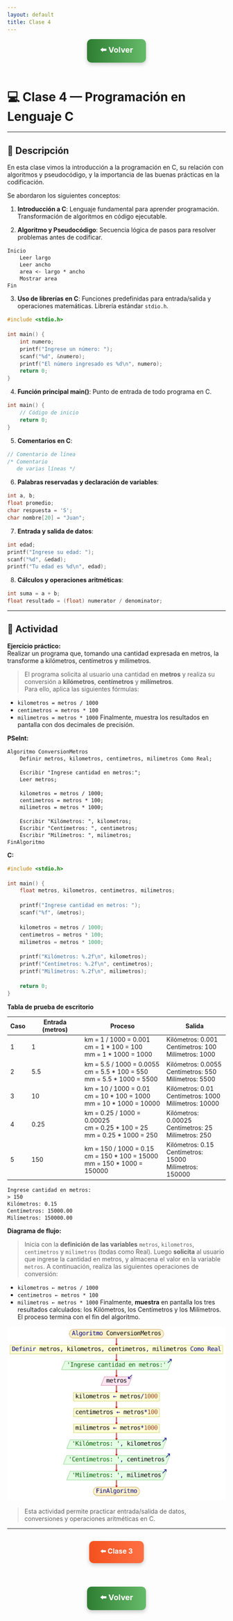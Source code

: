 ```yaml
---
layout: default
title: Clase 4
---
```


<div align="center">

<!-- Botón para volver a la Unidad 1 -->
<a href="../Unidad1" style="
    background: linear-gradient(90deg, #2E7D32, #66BB6A);
    color: white;
    padding: 12px 30px;
    text-decoration: none;
    font-size: 18px;
    font-weight: bold;
    border-radius: 10px;
    box-shadow: 0 4px 10px rgba(0,0,0,0.2);
    display: inline-block;
    margin-bottom: 20px;
">
⬅️ Volver
</a>

</div>

# 💻 Clase 4 — Programación en Lenguaje C

---

## 📄 Descripción

En esta clase vimos la introducción a la programación en C, su relación con algoritmos y pseudocódigo, y la importancia de las buenas prácticas en la codificación.

Se abordaron los siguientes conceptos:

1. **Introducción a C**: Lenguaje fundamental para aprender programación. Transformación de algoritmos en código ejecutable.

2. **Algoritmo y Pseudocódigo**: Secuencia lógica de pasos para resolver problemas antes de codificar.

```pseudocode
Inicio
    Leer largo
    Leer ancho
    area <- largo * ancho
    Mostrar area
Fin
```

3. **Uso de librerías en C**: Funciones predefinidas para entrada/salida y operaciones matemáticas. Librería estándar `stdio.h`.

```c
#include <stdio.h>

int main() {
    int numero;
    printf("Ingrese un número: ");
    scanf("%d", &numero);
    printf("El número ingresado es %d\n", numero);
    return 0;
}
```

4. **Función principal main()**: Punto de entrada de todo programa en C.

```c
int main() {
    // Código de inicio
    return 0;
}
```

5. **Comentarios en C**:

```c
// Comentario de línea
/* Comentario
   de varias líneas */
```

6. **Palabras reservadas y declaración de variables**:

```c
int a, b;
float promedio;
char respuesta = 'S';
char nombre[20] = "Juan";
```

7. **Entrada y salida de datos**:

```c
int edad;
printf("Ingrese su edad: ");
scanf("%d", &edad);
printf("Tu edad es %d\n", edad);
```

8. **Cálculos y operaciones aritméticas**:

```c
int suma = a + b;
float resultado = (float) numerator / denominator;
```

---

## 🧩 Actividad

**Ejercicio práctico:**  
Realizar un programa que, tomando una cantidad expresada en metros, la transforme a kilómetros, centímetros y milímetros.

> El programa solicita al usuario una cantidad en **metros** y realiza su conversión a **kilómetros**, **centímetros** y **milímetros**.  
Para ello, aplica las siguientes fórmulas:
- `kilometros = metros / 1000`
- `centimetros = metros * 100`
- `milimetros = metros * 1000`
Finalmente, muestra los resultados en pantalla con dos decimales de precisión.

**PSeInt:** 
```pseudocode
Algoritmo ConversionMetros
    Definir metros, kilometros, centimetros, milimetros Como Real;

    Escribir "Ingrese cantidad en metros:";
    Leer metros;

    kilometros = metros / 1000;
    centimetros = metros * 100;
    milimetros = metros * 1000;

    Escribir "Kilómetros: ", kilometros;
    Escribir "Centímetros: ", centimetros;
    Escribir "Milímetros: ", milimetros;
FinAlgoritmo
```

**C:** 

```c
#include <stdio.h>

int main() {
    float metros, kilometros, centimetros, milimetros;

    printf("Ingrese cantidad en metros: ");
    scanf("%f", &metros);

    kilometros = metros / 1000;
    centimetros = metros * 100;
    milimetros = metros * 1000;

    printf("Kilómetros: %.2f\n", kilometros);
    printf("Centímetros: %.2f\n", centimetros);
    printf("Milímetros: %.2f\n", milimetros);

    return 0;
}
```

**Tabla de prueba de escritorio**

| **Caso** | **Entrada (metros)** | **Proceso**                                           | **Salida**                                                                 |
|-----------|----------------------|--------------------------------------------------------|----------------------------------------------------------------------------|
| 1         | 1                    | km = 1 / 1000 = 0.001<br>cm = 1 * 100 = 100<br>mm = 1 * 1000 = 1000 | Kilómetros: 0.001<br>Centímetros: 100<br>Milímetros: 1000                 |
| 2         | 5.5                  | km = 5.5 / 1000 = 0.0055<br>cm = 5.5 * 100 = 550<br>mm = 5.5 * 1000 = 5500 | Kilómetros: 0.0055<br>Centímetros: 550<br>Milímetros: 5500               |
| 3         | 10                   | km = 10 / 1000 = 0.01<br>cm = 10 * 100 = 1000<br>mm = 10 * 1000 = 10000 | Kilómetros: 0.01<br>Centímetros: 1000<br>Milímetros: 10000               |
| 4         | 0.25                 | km = 0.25 / 1000 = 0.00025<br>cm = 0.25 * 100 = 25<br>mm = 0.25 * 1000 = 250 | Kilómetros: 0.00025<br>Centímetros: 25<br>Milímetros: 250                |
| 5         | 150                  | km = 150 / 1000 = 0.15<br>cm = 150 * 100 = 15000<br>mm = 150 * 1000 = 150000 | Kilómetros: 0.15<br>Centímetros: 15000<br>Milímetros: 150000             |


```terminal
Ingrese cantidad en metros:
> 150
Kilómetros: 0.15
Centímetros: 15000.00
Milímetros: 150000.00
```

**Diagrama de flujo:**

> Inicia con la **definición de las variables** `metros`, `kilometros`, `centimetros` y `milimetros` (todas como Real).
Luego **solicita** al usuario que ingrese la cantidad en metros, y almacena el valor en la variable `metros`.
A continuación, realiza las siguientes operaciones de conversión:
* `kilometros ← metros / 1000`
* `centimetros ← metros * 100`
* `milimetros ← metros * 1000`
Finalmente, **muestra** en pantalla los tres resultados calculados: los Kilómetros, los Centímetros y los Milímetros.
El proceso termina con el fin del algoritmo.

![Diagrama de flujo](../Imagenes/ConversionMetros.svg)

> Esta actividad permite practicar entrada/salida de datos, conversiones y operaciones aritméticas en C.

---

<div align="center" style="display: flex; justify-content: center; gap: 20px; flex-wrap: wrap; margin-bottom: 20px;">

<!-- Botón Clase anterior -->
<a href="./Clase3_Presentacion_Herramientas" style="
    background: linear-gradient(90deg, #F4511E, #FF7043);
    color: white;
    padding: 12px 25px;
    text-decoration: none;
    font-size: 16px;
    font-weight: bold;
    border-radius: 10px;
    box-shadow: 0 4px 10px rgba(0,0,0,0.2);
    display: inline-block;
">
⬅️ Clase 3
</a>

</div>

<div align="center">

<!-- Botón para volver a la Unidad 1 -->
<a href="../Unidad1" style="
    background: linear-gradient(90deg, #2E7D32, #66BB6A);
    color: white;
    padding: 12px 30px;
    text-decoration: none;
    font-size: 18px;
    font-weight: bold;
    border-radius: 10px;
    box-shadow: 0 4px 10px rgba(0,0,0,0.2);
    display: inline-block;
    margin-top: 20px;
">
⬅️ Volver
</a>

</div>

